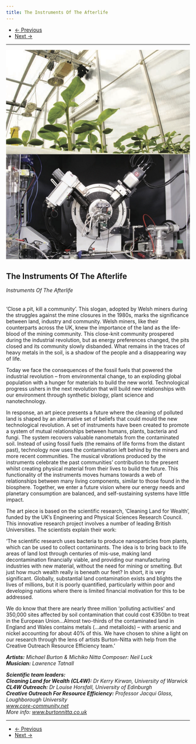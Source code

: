 ```yaml
---
title: The Instruments Of The Afterlife
---
```


<nav aria-label="...">
  <ul class="pager">
    <li class="previous"><a href="22.html"><span aria-hidden="true">&larr;</span> Previous</a></li>
    <li class="next"><a href="24.html">Next <span aria-hidden="true">&rarr;</span></a></li>
  </ul>
</nav>

---

![](images/23.jpg)

## The Instruments Of The Afterlife
*Instruments Of The Afterlife*
<br />
<br />
<br />
‘Close a pit, kill a community’. This slogan, adopted by Welsh miners during the struggles against the mine closures in the 1980s, marks the significance between land, industry and community. Welsh miners, like their counterparts across the UK, knew the importance of the land as the life-blood of the mining community. This close-knit community prospered during the industrial revolution, but as energy preferences changed, the pits closed and its community slowly disbanded. What remains in the traces of heavy metals in the soil, is a shadow of the people and a disappearing way of life.

Today we face the consequences of the fossil fuels that powered the industrial revolution – from environmental change, to an exploding global population with a hunger for materials to build the new world. Technological progress ushers in the next revolution that will build new relationships with our environment through synthetic biology, plant science and nanotechnology.

In response, an art piece presents a future where the cleaning of polluted land is shaped by an alternative set of beliefs that could mould the new technological revolution. A set of instruments have been created to promote a system of mutual relationships between humans, plants, bacteria and fungi. The system recovers valuable nanometals from the contaminated soil. Instead of using fossil fuels (the remains of life forms from the distant past), technology now uses the contamination left behind by the miners and more recent communities. The musical vibrations produced by the instruments celebrate the past communities’ contribution to the present whilst creating physical material from their lives to build the future. This functionality of the instruments moves humans towards a web of relationships between many living components, similar to those found in the biosphere. Together, we enter a future vision where our energy needs and planetary consumption are balanced, and self-sustaining systems have little impact.

The art piece is based on the scientific research, ‘Cleaning Land for Wealth’, funded by the UK’s Engineering and Physical Sciences Research Council. This innovative research project involves a number of leading British Universities. The scientists explain their work:

‘The scientific research uses bacteria to produce nanoparticles from plants, which can be used to collect contaminants. The idea is to bring back to life areas of land lost through centuries of mis-use, making land decontamination financially viable, and providing our manufacturing industries with new material, without the need for mining or smelting. But just how much wealth really is beneath our feet? In short, it is very significant. Globally, substantial land contamination exists and blights the lives of millions, but it is poorly quantified, particularly within poor and developing nations where there is limited financial motivation for this to be addressed.

We do know that there are nearly three million ‘polluting activities’ and 350,000 sites affected by soil contamination that could cost €350bn to treat in the European Union...Almost two-thirds of the contaminated land in England and Wales contains metals (...and metalloids) – with arsenic and nickel accounting for about 40% of this. We have chosen to shine a light on our research through the lens of artists Burton-Nitta with help from the Creative Outreach Resource Efficiency team.’

_**Artists:** Michael Burton & Michiko Nitta Composer: Neil Luck  
**Musician:** Lawrence Tatnall_  

_**Scientific team leaders:**  
**Cleaning Land for Wealth (CL4W):** Dr Kerry Kirwan, University of Warwick  
**CL4W Outreach:** Dr Louise Horsfall, University of Edinburgh  
**Creative Outreach For Resource Efficiency:** Professor Jacqui Glass, Loughborough University  
www.core-community.net  
More info: www.burtonnitta.co.uk_

---

<nav aria-label="...">
  <ul class="pager">
    <li class="previous"><a href="22.html"><span aria-hidden="true">&larr;</span> Previous</a></li>
    <li class="next"><a href="24.html">Next <span aria-hidden="true">&rarr;</span></a></li>
  </ul>
</nav>
